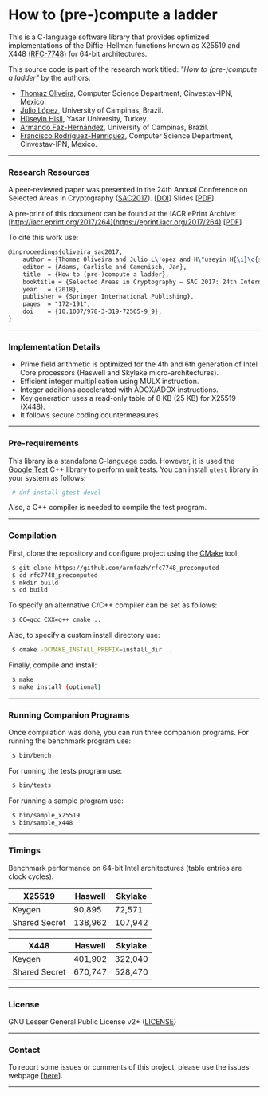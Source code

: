 
# How to (pre-)compute a ladder 


This is a C-language software library that provides optimized implementations of the Diffie-Hellman functions known as X25519 and X448 ([RFC-7748](https://datatracker.ietf.org/doc/rfc7748/)) for 64-bit architectures. 

This source code is part of the research work titled: _"How to (pre-)compute a ladder"_ by the authors:
 * [Thomaz Oliveira](http://dblp.uni-trier.de/pers/hd/o/Oliveira:Thomaz), Computer Science Department, Cinvestav-IPN, Mexico.
 * [Julio López](http://www.ic.unicamp.br/pessoas/docentes/jlopez), University of Campinas, Brazil.
 * [Hüseyin Hisil](http://hhisil.yasar.edu.tr/), Yasar University, Turkey.
 * [Armando Faz-Hernández](http://www.ic.unicamp.br/~armfazh), University of Campinas, Brazil.
 * [Francisco Rodríguez-Henríquez](http://delta.cs.cinvestav.mx/~francisco/), Computer Science Department, Cinvestav-IPN, Mexico.


----

### Research Resources

A peer-reviewed paper was presented in the 24th Annual Conference on Selected Areas in Cryptography ([SAC2017](http://sacworkshop.org/SAC17/SAC2017.htm)). 
 [[DOI](http://doi.org/10.1007/978-3-319-72565-9_9)] 
Slides [[PDF](http://www.ic.unicamp.br/~ra142685/userfiles/papers/oliveira_sac2017.pdf)].

A pre-print of this document can be found at the IACR ePrint Archive: 
 [http://iacr.eprint.org/2017/264](https://eprint.iacr.org/2017/264) [[PDF](https://eprint.iacr.org/2017/264.pdf)]



To cite this work use:

```tex
@inproceedings{oliveira_sac2017,
    author = {Thomaz Oliveira and Julio L\'opez and H\"useyin H{\i}\c{s}{\i}l and Armando Faz-Hern\'andez and Francisco Rodr\'iguez-Henr\'iquez},
    editor = {Adams, Carlisle and Camenisch, Jan},
    title  = {How to (pre-)compute a ladder},
    booktitle = {Selected Areas in Cryptography – SAC 2017: 24th International Conference, Ottawa, Ontario, Canada, August 16 - 18, 2017, Revised Selected Papers},
    year   = {2018},
    publisher = {Springer International Publishing},
    pages  = "172-191",
    doi    = {10.1007/978-3-319-72565-9_9},
}
```
----

### Implementation Details
 * Prime field arithmetic is optimized for the 4th and 6th generation of Intel Core processors (Haswell and Skylake micro-architectures).
 * Efficient integer multiplication using MULX instruction.
 * Integer additions accelerated with ADCX/ADOX instructions.
 * Key generation uses a read-only table of 8 KB (25 KB) for X25519 (X448).
 * It follows secure coding countermeasures.

----

### Pre-requirements

This library is a standalone C-language code. However, it is used the [Google Test](https://github.com/google/googletest) C++ library to perform unit tests.
You can install `gtest` library in your system as follows:
 
```sh
 # dnf install gtest-devel
```
Also, a C++ compiler is needed to compile the test program.

----

### Compilation
First, clone the repository and configure project using the [CMake](https://cmake.org/) tool:

```sh
 $ git clone https://github.com/armfazh/rfc7748_precomputed
 $ cd rfc7748_precomputed
 $ mkdir build
 $ cd build
```

To specify an alternative C/C++ compiler can be set as follows:

```sh
 $ CC=gcc CXX=g++ cmake ..
```

Also, to specify a custom install directory use:

```sh
 $ cmake -DCMAKE_INSTALL_PREFIX=install_dir ..
```

Finally, compile and install:

```sh
 $ make 
 $ make install (optional)
```

----

### Running Companion Programs
Once compilation was done, you can run three companion programs. For running the benchmark program use:
```sh
 $ bin/bench
```

For running the tests program use:
```sh
 $ bin/tests
```

For running a sample program use:
```sh
 $ bin/sample_x25519
 $ bin/sample_x448
```
----


### Timings 
Benchmark performance on 64-bit Intel architectures (table entries are clock cycles).

| X25519 | Haswell | Skylake |
| ------ | ------ | ------ |
| Keygen        |  90,895 | 72,571 |
| Shared Secret | 138,962 | 107,942 |
 	 	 	
| X448 | Haswell | Skylake |
| ------ | ------ | ------ |
| Keygen        | 401,902 | 322,040 |
| Shared Secret | 670,747 | 528,470 |

----

### License 
GNU Lesser General Public License v2+ ([LICENSE](https://www.gnu.org/licenses/lgpl-2.1.txt))

----

### Contact 

To report some issues or comments of this project, please use the issues webpage [[here](https://github.com/armfazh/rfc7748_precomputed/issues)]. 

----

